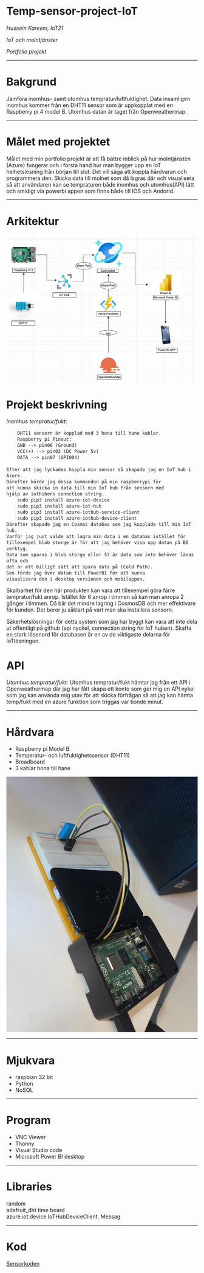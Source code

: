 # **Temp-sensor-project-IoT**
_Hussein Kareem, IoT21_

_IoT och molntjänster_

_Portfolio projekt_

---

# Bakgrund
Jämföra inomhus- samt utomhus tempratur/luftfuktighet. Data insamligen inomhus kommer från en DHT11 sensor som är uppkopplat med en Raspberry pi 4 model B. Utomhus datan  är taget från Openweathermap.

---

# Målet med projektet
Målet med min portfolio projekt är att få bättre inblick på hur molntjänsten (Azure) fungerar och i första hand hur man bygger upp en IoT helhetslösning från början till slut. Det vill säga att koppla hårdvaran och programmera den. Skicka data till molnet som då lagras där och visualisera så att användaren kan se tempraturen både inomhus och utomhus(API) lätt och smidigt via powerbi appen som finns både till IOS och Andorid.    

---


# Arkitektur
<img src="/img/project.jpg">

# Projekt beskrivning
_Inomhus tempratur/fukt:_

        DHT11 sensorn är kopplad med 3 hona till hane kablar. 
        Raspberry pi Pinout:
        GND --> pin06 (Ground)
        VCC(+) --> pin02 (DC Power 5v)
        DATA --> pin07 (GPIO04)
    
    Efter att jag lyckades koppla min sensor så skapade jag en IoT hub i Azure.
    Därefter körde jag dessa kommandon på min raspberrypi för
    att kunna skicka in data till min IoT hub från sensorn med 
    hjälp av iothubens connction string.    
        sudo pip3 install azure-iot-device  
        sudo pip3 install azure-iot-hub  
        sudo pip3 install azure-iothub-service-client  
        sudo pip3 install azure-iothub-device-client  
    Därefter skapade jag en Cosmos databas som jag kopplade till min IoT hub. 
    Varför jag just valde att lagra min data i en databas istället för
    tillexempel blob storge är för att jag behöver visa upp datan på BI verktyg. 
    Data som sparas i blob storge eller S3 är data som inte behöver läsas ofta och 
    det är ett billigt sätt att spara data på (Cold Path).  
    Sen förde jag över datan till PowerBI för att kunna
    visualisera den i desktop versionen och mobilappen. 

Skalbarhet för den här produkten kan vara att tillexempel göra färre tempratur/fukt anrop. Istället för 6 anrop i timmen så kan man anropa 2 gånger i timmen. Då blir det mindre lagring i CosmosDB och mer effektivare för kunden. Det beror ju såklart på vart man ska installera sensorn. 

Säkerhetslösningar för detta system som jag har byggt kan vara att inte dela ut offentligt på github (api nyckel, connection string för IoT huben). Skaffa en stark lösenord för databasen är en av de viktigaste delarna för IoTlösningen. 

# API
_Utomhus tempratur/fukt:_
Utomhus tempratur/fukt hämtar jag från ett API i Openweathermap där jag har fått skapa ett konto som ger mig en API nykel som jag kan använda mig utav för att skicka förfrågan så att jag kan hämta temp/fukt med en azure funktion som triggas var tionde minut.




---


# Hårdvara
* Raspberry pi Model B 
* Temperatur- och luftfuktighetssensor (DHT11)
* Breadboard
* 3 kablar hona till hane 

<img src="/img/IMG_8704.jpg">


---


# Mjukvara 
* raspbian 32 bit 
* Python 
* NoSQL

---

# Program 
* VNC Viewer
* Thonny 
* Visual Studio code
* Microsoft Power BI desktop

---

# Libraries
random  
adafruit_dht 
time 
board   
azure.iot.device 
IoTHubDeviceClient, Messag


---

# Kod
[Sensorkoden](https://github.com/husseinkareem/Temp-sensor-project-IoT/blob/main/main.py)